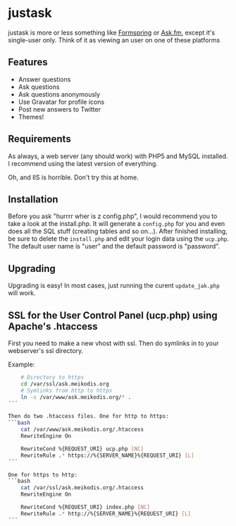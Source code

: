 # justask
justask is more or less something like [Formspring](http://formspring.me) or [Ask.fm](http://ask.fm), except it's single-user only.
Think of it as viewing an user on one of these platforms

## Features
* Answer questions
* Ask questions
* Ask questions anonymously
* Use Gravatar for profile icons
* Post new answers to Twitter
* Themes!

## Requirements
As always, a web server (any should work) with PHP5 and MySQL installed. I recommend using the latest version of everything.

Oh, and IIS is horrible. Don't try this at home.

## Installation
Before you ask "hurrrr wher is z config.php", I would recommend you to take a look at the install.php. It will generate a
`config.php` for you and even does all the SQL stuff (creating tables and so on…). After finished installing, be sure to
delete the `install.php` and edit your login data using the `ucp.php`. The default user name is "user" and the default
password is "password".

## Upgrading
Upgrading is easy! In most cases, just running the curent `update_jak.php` will work.

## SSL for the User Control Panel (ucp.php) using Apache's .htaccess
First you need to make a new vhost with ssl. Then do symlinks in to your webserver's ssl directory.

Example:
```bash
	# Directory to https
	cd /var/ssl/ask.meikodis.org
	# Symlinks from http to https
	ln -s /var/www/ask.meikodis.org/* .
´´´

Then do two .htaccess files. One for http to https:
```bash
	cat /var/www/ask.meikodis.org/.htaccess
	RewriteEngine On

	RewriteCond %{REQUEST_URI} ucp.php [NC]
	RewriteRule .* https://%{SERVER_NAME}%{REQUEST_URI} [L]
´´´

One for https to http:
```bash
	cat /var/ssl/ask.meikodis.org/.htaccess
	RewriteEngine On

	RewriteCond %{REQUEST_URI} index.php [NC]
	RewriteRule .* http://%{SERVER_NAME}%{REQUEST_URI} [L]
´´´
